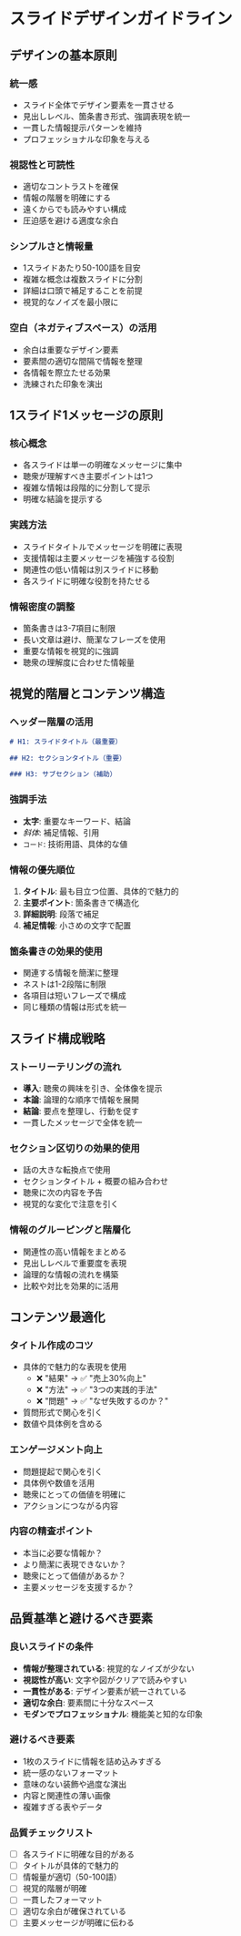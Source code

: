 # スライドデザインガイドライン

## デザインの基本原則

### 統一感

- スライド全体でデザイン要素を一貫させる
- 見出しレベル、箇条書き形式、強調表現を統一
- 一貫した情報提示パターンを維持
- プロフェッショナルな印象を与える

### 視認性と可読性

- 適切なコントラストを確保
- 情報の階層を明確にする
- 遠くからでも読みやすい構成
- 圧迫感を避ける適度な余白

### シンプルさと情報量

- 1スライドあたり50-100語を目安
- 複雑な概念は複数スライドに分割
- 詳細は口頭で補足することを前提
- 視覚的なノイズを最小限に

### 空白（ネガティブスペース）の活用

- 余白は重要なデザイン要素
- 要素間の適切な間隔で情報を整理
- 各情報を際立たせる効果
- 洗練された印象を演出

## 1スライド1メッセージの原則

### 核心概念

- 各スライドは単一の明確なメッセージに集中
- 聴衆が理解すべき主要ポイントは1つ
- 複雑な情報は段階的に分割して提示
- 明確な結論を提示する

### 実践方法

- スライドタイトルでメッセージを明確に表現
- 支援情報は主要メッセージを補強する役割
- 関連性の低い情報は別スライドに移動
- 各スライドに明確な役割を持たせる

### 情報密度の調整

- 箇条書きは3-7項目に制限
- 長い文章は避け、簡潔なフレーズを使用
- 重要な情報を視覚的に強調
- 聴衆の理解度に合わせた情報量

## 視覚的階層とコンテンツ構造

### ヘッダー階層の活用

```markdown
# H1: スライドタイトル（最重要）

## H2: セクションタイトル（重要）

### H3: サブセクション（補助）
```

### 強調手法

- **太字**: 重要なキーワード、結論
- _斜体_: 補足情報、引用
- `コード`: 技術用語、具体的な値

### 情報の優先順位

1. **タイトル**: 最も目立つ位置、具体的で魅力的
2. **主要ポイント**: 箇条書きで構造化
3. **詳細説明**: 段落で補足
4. **補足情報**: 小さめの文字で配置

### 箇条書きの効果的使用

- 関連する情報を簡潔に整理
- ネストは1-2段階に制限
- 各項目は短いフレーズで構成
- 同じ種類の情報は形式を統一

## スライド構成戦略

### ストーリーテリングの流れ

- **導入**: 聴衆の興味を引き、全体像を提示
- **本論**: 論理的な順序で情報を展開
- **結論**: 要点を整理し、行動を促す
- 一貫したメッセージで全体を統一

### セクション区切りの効果的使用

- 話の大きな転換点で使用
- セクションタイトル + 概要の組み合わせ
- 聴衆に次の内容を予告
- 視覚的な変化で注意を引く

### 情報のグルーピングと階層化

- 関連性の高い情報をまとめる
- 見出しレベルで重要度を表現
- 論理的な情報の流れを構築
- 比較や対比を効果的に活用

## コンテンツ最適化

### タイトル作成のコツ

- 具体的で魅力的な表現を使用
  - ❌ "結果" → ✅ "売上30%向上"
  - ❌ "方法" → ✅ "3つの実践的手法"
  - ❌ "問題" → ✅ "なぜ失敗するのか？"
- 質問形式で関心を引く
- 数値や具体例を含める

### エンゲージメント向上

- 問題提起で関心を引く
- 具体例や数値を活用
- 聴衆にとっての価値を明確に
- アクションにつながる内容

### 内容の精査ポイント

- 本当に必要な情報か？
- より簡潔に表現できないか？
- 聴衆にとって価値があるか？
- 主要メッセージを支援するか？

## 品質基準と避けるべき要素

### 良いスライドの条件

- **情報が整理されている**: 視覚的なノイズが少ない
- **視認性が高い**: 文字や図がクリアで読みやすい
- **一貫性がある**: デザイン要素が統一されている
- **適切な余白**: 要素間に十分なスペース
- **モダンでプロフェッショナル**: 機能美と知的な印象

### 避けるべき要素

- 1枚のスライドに情報を詰め込みすぎる
- 統一感のないフォーマット
- 意味のない装飾や過度な演出
- 内容と関連性の薄い画像
- 複雑すぎる表やデータ

### 品質チェックリスト

- [ ] 各スライドに明確な目的がある
- [ ] タイトルが具体的で魅力的
- [ ] 情報量が適切（50-100語）
- [ ] 視覚的階層が明確
- [ ] 一貫したフォーマット
- [ ] 適切な余白が確保されている
- [ ] 主要メッセージが明確に伝わる
